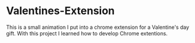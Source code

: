 # Valentines-Extension
This is a small animation I put into a chrome extension for a Valentine's day gift. 
With this project I learned how to develop Chrome extentions.
